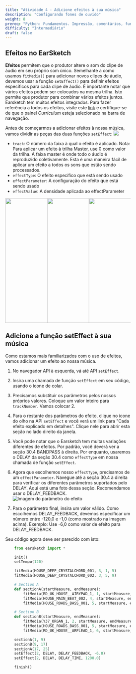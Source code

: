 ```yaml
---
title: "Atividade 4 - Adicione efeitos à sua música"
description: "Configurando fones de ouvido"
weight: 8
prereq: "Python: Fundamentos. Impressão, comentários, funções"
difficulty: "Intermediário"
draft: false
---
```


## Efeitos no EarSketch

**Efeitos** permitem que o produtor altere o som do clipe de áudio
em seu próprio som único. Semelhante a como usamos `fitMedia()` para adicionar
novos clipes de áudio, devemos usar a função `setEffect()` para definir
efeitos específicos para cada clipe de áudio. É importante notar que
vários efeitos podem ser colocados na mesma trilha. Isto permite que
produtor para combinar vários efeitos juntos. Earsketch tem muitos
efeitos integrados. Para fazer referência a todos os efeitos, visite este
[link](https://earsketch.gatech.edu/earsketch2/#?curriculum=5-1-0&language=python) e certifique-se de que o painel *Curriculum* esteja selecionado na barra de navegação.

Antes de começarmos a adicionar efeitos à nossa música, vamos dividir as peças
das duas funções `setEffect`:
![](../img/screenshot-seteffect1.png)

- `track`: O número da faixa à qual o efeito é aplicado. Nota: Para aplicar um efeito à trilha Master, use 0 como valor da trilha. A faixa master é onde todo o áudio é reproduzido coletivamente. Esta é uma maneira fácil de aplicar um efeito a todos os sons que estão sendo processados.
- `effectType`: O efeito específico que está sendo usado
- `effectParameter`: A configuração do efeito que está sendo usado
- `effectValue`: A densidade aplicada ao effectParameter
<style>
* {
  box-sizing: border-box;
}

.column {
  float: left;
  width: 33.3%;
}

/* Clearfix (clear floats) */
.row::after {
  content: "";
  clear: both;
  display: table;
}
</style>

<div class="row">
  <div class="column">
    <img src="../img/Robot_2_Pink.PNG" width="400" height="400">
  </div>
  <div class="column">
    <img src="../img/Robot_1_Green.PNG" width="400" height="400">
  </div>
  <div class="column">
    <img src="../img/Robot_2_Blue.PNG" width="400" height="400">
  </div>
</div>

## Adicione a função setEffect à sua música

Como estamos mais familiarizados com o uso de efeitos, vamos adicionar um efeito ao
nossa música.

1. No navegador API à esquerda, vá até API `setEffect`.
2. Insira uma chamada de função `setEffect` em seu código, usando o ícone de colar.
3. Precisamos substituir os parâmetros pelos nossos próprios valores. Coloque um valor inteiro para `trackNumber`. Vamos colocar 2.
4. Para o restante dos parâmetros do efeito, clique no ícone do olho na API `setEffect` e você verá um link para "Cada efeito explicado em detalhes". Clique nele para abrir esta seção no lado direito da janela.
5. Você pode notar que o Earsketch tem muitas variações diferentes de efeitos. Por padrão, você deverá ver a seção 30.4 BANDPASS à direita. Por enquanto, usaremos o DELAY da seção 30.4 como `effectType` em nossa chamada de função `setEffect`.
6. Agora que escolhemos nosso `effectType`, precisamos de um `effectParameter`. Navegue até a seção 30.4 à direita para verificar os diferentes parâmetros suportados pelo DELAY. Aqui está uma foto dessa seção. Recomendamos usar o DELAY\_FEEDBACK.
    ![Imagem do parâmetro do efeito](../img/screenshot-effect-parameter.png)

7. Para o parâmetro final, insira um valor válido. Como escolhemos DELAY\_FEEDBACK, devemos especificar um número entre -120,0 e -1,0 (como mostrado na imagem acima). Exemplo: Use -6,0 como valor de efeito para DELAY\_FEEDBACK.

Seu código agora deve ser parecido com isto:

```python
    from earsketch import *

    init()
    setTempo(120)

    fitMedia(HOUSE_DEEP_CRYSTALCHORD_001, 3, 1, 5)
    fitMedia(HOUSE_DEEP_CRYSTALCHORD_002, 3, 5, 9)

    # Section A
    def sectionA(startMeasure, endMeasure):
        fitMedia(RD_UK_HOUSE__AIRYPAD_1, 1, startMeasure, endMeasure)
        fitMedia(HOUSE_MAIN_BEAT_002, 4, startMeasure, endMeasure)
        fitMedia(HOUSE_ROADS_BASS_001, 5, startMeasure, endMeasure)

    # Section B
    def sectionB(startMeasure, endMeasure): 
        fitMedia(Y37_ORGAN_1, 2, startMeasure, endMeasure)
        fitMedia(HOUSE_ROADS_BASS_001, 5, startMeasure, endMeasure)
        fitMedia(RD_UK_HOUSE__ARPLEAD_1, 6, startMeasure, endMeasure)

    sectionA(1, 9)
    sectionB(9, 17)
    sectionA(17, 25)
    setEffect(2, DELAY, DELAY_FEEDBACK, -6.0)
    setEffect(2, DELAY, DELAY_TIME, 1200.0)

    finish()
```

